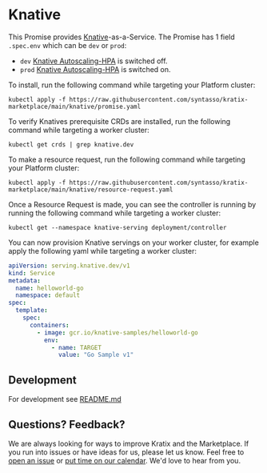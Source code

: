 # Knative

This Promise provides [Knative](https://knative.dev/docs/)-as-a-Service. The Promise has 1 field `.spec.env`
which can be `dev` or `prod`:
  * `dev` [Knative Autoscaling-HPA](https://knative.dev/docs/serving/autoscaling/autoscaler-types/#horizontal-pod-autoscaler-hpa) is switched off.
  * `prod` [Knative Autoscaling-HPA](https://knative.dev/docs/serving/autoscaling/autoscaler-types/#horizontal-pod-autoscaler-hpa) is switched on.


To install, run the following command while targeting your Platform cluster:
```shell-session
kubectl apply -f https://raw.githubusercontent.com/syntasso/kratix-marketplace/main/knative/promise.yaml
```

To verify Knatives prerequisite CRDs are installed, run the following command while targeting a worker cluster:
```shell-session
kubectl get crds | grep knative.dev
```

To make a resource request, run the following command while targeting your Platform cluster:
```shell-session
kubectl apply -f https://raw.githubusercontent.com/syntasso/kratix-marketplace/main/knative/resource-request.yaml
```

Once a Resource Request is made, you can see the controller is running by running the
following command while targeting a worker cluster:
```shell-session
kubectl get --namespace knative-serving deployment/controller
```

You can now provision Knative servings on your worker cluster, for example apply
the following yaml while targeting a worker cluster:
```yaml
apiVersion: serving.knative.dev/v1
kind: Service
metadata:
  name: helloworld-go
  namespace: default
spec:
  template:
    spec:
      containers:
        - image: gcr.io/knative-samples/helloworld-go
          env:
            - name: TARGET
              value: "Go Sample v1"
```


## Development

For development see [README.md](./internal/README.md)

## Questions? Feedback?

We are always looking for ways to improve Kratix and the Marketplace. If you run into issues or have ideas for us, please let us know. Feel free to [open an issue](https://github.com/syntasso/kratix-marketplace/issues/new/choose) or [put time on our calendar](https://www.syntasso.io/contact-us). We'd love to hear from you.
